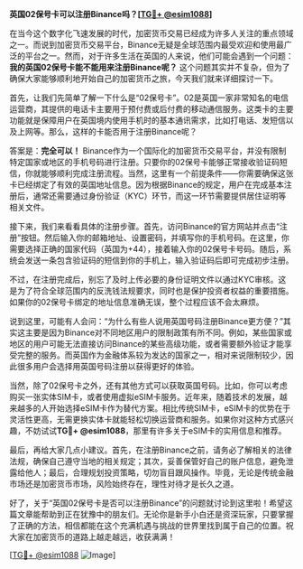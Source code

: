 **英国02保号卡可以注册Binance吗？[[TG💪+ @esim1088](https://t.me/s/esim1088)]**

在当今这个数字化飞速发展的时代，加密货币交易已经成为许多人关注的重点领域之一。而说到加密货币交易平台，Binance无疑是全球范围内最受欢迎和使用最广泛的平台之一。然而，对于许多生活在英国的人来说，他们可能会遇到一个问题：**我的英国02保号卡能不能用来注册Binance呢？** 这个问题其实并不复杂，但为了确保大家能够顺利地开始自己的加密货币之旅，今天我们就来详细探讨一下。

首先，让我们先简单了解一下什么是“02保号卡”。02是英国一家非常知名的电信运营商，其提供的电话卡主要用于预付费或后付费的移动通信服务。这类卡的主要功能就是保障用户在英国境内使用手机时的基本通讯需求，比如打电话、发短信以及上网等。那么，这样的卡能否用于注册Binance呢？

答案是：**完全可以！** Binance作为一个国际化的加密货币交易平台，并没有限制特定国家或地区的手机号码进行注册。只要你的02保号卡能够正常接收验证码短信，你就能够顺利完成注册流程。当然，这里有一个前提条件——你需要确保这张卡已经绑定了有效的英国地址信息。因为根据Binance的规定，用户在完成基本注册后，通常还需要通过身份验证（KYC）环节，而这一环节需要提供居住证明等相关文件。

接下来，我们来看看具体的注册步骤。首先，访问Binance的官方网站并点击“注册”按钮。然后输入你的邮箱地址、设置密码，并填写你的手机号码。在这里，你需要选择正确的国家代码（英国为+44），接着输入你的02保号卡号码。随后，系统会发送一条包含验证码的短信到你的手机上，输入验证码后即可完成初步注册。

不过，在注册完成后，别忘了及时上传必要的身份证明文件以通过KYC审核。这是为了符合全球范围内的反洗钱法规要求，同时也是保护投资者权益的重要措施。如果你的02保号卡绑定的地址信息准确无误，整个过程应该不会太麻烦。

说到这里，可能有人会问：“为什么有些人说用英国号码注册Binance更方便？”其实这主要是因为Binance对不同地区用户的限制政策有所不同。例如，某些国家或地区的用户可能无法直接访问Binance的某些高级功能，或者需要额外验证才能享受完整的服务。而英国作为金融体系较为发达的国家之一，相对来说限制较少，因此很多用户会选择用英国号码注册以获得更好的体验。

当然，除了02保号卡之外，还有其他方式可以获取英国号码。比如，你可以考虑购买一张实体SIM卡，或者使用虚拟eSIM卡服务。近年来，随着技术的发展，越来越多的人开始选择eSIM卡作为替代方案。相比传统SIM卡，eSIM卡的优势在于灵活性更高，无需更换实体卡就能轻松切换运营商和服务。如果你对这种方式感兴趣，不妨试试**TG💪+ @esim1088**，那里有许多关于eSIM卡的实用信息和推荐。

最后，再给大家几点小建议。首先，在注册Binance之前，请务必了解相关的法律法规，确保自己遵守当地的相关规定；其次，妥善保管好自己的账户信息，避免泄露给他人；最后，合理规划投资策略，切勿盲目跟风操作。毕竟，无论是传统金融市场还是加密货币市场，风险始终存在，理性对待才是长久之道。

好了，关于“英国02保号卡是否可以注册Binance”的问题就讨论到这里啦！希望这篇文章能帮助到正在犹豫中的朋友们。无论你是新手小白还是资深玩家，只要掌握了正确的方法，相信都能在这个充满机遇与挑战的世界里找到属于自己的位置。祝大家在加密货币的道路上越走越远，收获满满！

[[TG💪+ @esim1088](https://t.me/s/esim1088) ![Image](https://i.postimg.cc/4NQfJmqS/Snipaste-2025-05-13-00-14-12.png)]